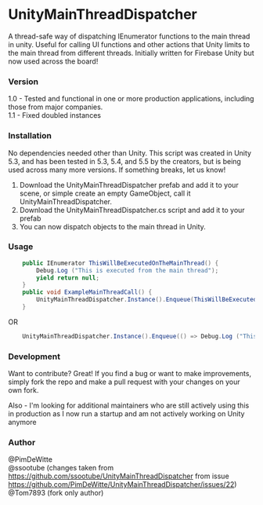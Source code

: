 # UnityMainThreadDispatcher

A thread-safe way of dispatching IEnumerator functions to the main thread in unity. Useful for calling UI functions and other actions that Unity limits to the main thread from different threads. Initially written for Firebase Unity but now used across the board!

### Version
1.0 - Tested and functional in one or more production applications, including those from major companies. <br>
1.1 - Fixed doubled instances

### Installation

No dependencies needed other than Unity. This script was created in Unity 5.3, and has been tested in 5.3, 5.4, and 5.5 by the creators, but is being used across many more versions. If something breaks, let us know!

1. Download the UnityMainThreadDispatcher prefab and add it to your scene, or simple create an empty GameObject, call it UnityMainThreadDispatcher.
2. Download the UnityMainThreadDispatcher.cs script and add it to your prefab
3. You can now dispatch objects to the main thread in Unity.

### Usage
```C#
	public IEnumerator ThisWillBeExecutedOnTheMainThread() {
		Debug.Log ("This is executed from the main thread");
		yield return null;
	}
	public void ExampleMainThreadCall() {
		UnityMainThreadDispatcher.Instance().Enqueue(ThisWillBeExecutedOnTheMainThread()); 
	}
```
OR

```C#
	UnityMainThreadDispatcher.Instance().Enqueue(() => Debug.Log ("This is executed from the main thread"));
```
### Development

Want to contribute? Great! If you find a bug or want to make improvements, simply fork the repo and make a pull request with your changes on your own fork.

Also - I'm looking for additional maintainers who are still actively using this in production as I now run a startup and am not actively working on Unity anymore

### Author
@PimDeWitte <br>
@ssootube (changes taken from https://github.com/ssootube/UnityMainThreadDispatcher from issue https://github.com/PimDeWitte/UnityMainThreadDispatcher/issues/22) <br>
@Tom7893 (fork only author) <br>





 
